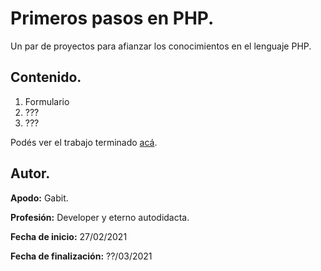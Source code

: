 # **Primeros pasos en PHP.**  

Un par de proyectos para afianzar los conocimientos en el lenguaje PHP.

## **Contenido.**

1. Formulario
1. ???
1. ???

Podés ver el trabajo terminado [acá][web].

## **Autor.**

**Apodo:** Gabit.

**Profesión:** Developer y eterno autodidacta.

**Fecha de inicio:** 27/02/2021  

**Fecha de finalización:** ??/03/2021

[web]: ???
